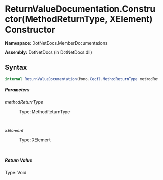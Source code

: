 # ReturnValueDocumentation.Constructor(MethodReturnType, XElement) Constructor
**Namespace:** DotNetDocs.MemberDocumentations

**Assembly:** DotNetDocs (in DotNetDocs.dll)
## Syntax
```csharp
internal ReturnValueDocumentation(Mono.Cecil.MethodReturnType methodReturnType, System.Xml.Linq.XElement xElement);
```
##### Parameters
*methodReturnType*

&nbsp;&nbsp;&nbsp;&nbsp;&nbsp;&nbsp;&nbsp;&nbsp;&nbsp;&nbsp;&nbsp;&nbsp;Type: MethodReturnType

&nbsp;&nbsp;&nbsp;&nbsp;&nbsp;&nbsp;&nbsp;&nbsp;&nbsp;&nbsp;&nbsp;&nbsp;


*xElement*

&nbsp;&nbsp;&nbsp;&nbsp;&nbsp;&nbsp;&nbsp;&nbsp;&nbsp;&nbsp;&nbsp;&nbsp;Type: XElement

&nbsp;&nbsp;&nbsp;&nbsp;&nbsp;&nbsp;&nbsp;&nbsp;&nbsp;&nbsp;&nbsp;&nbsp;


##### Return Value
Type: Void



